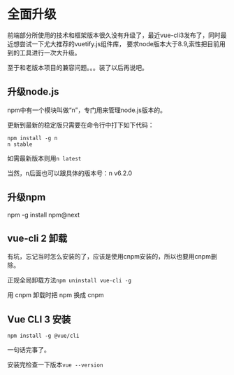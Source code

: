 # 全面升级

前端部分所使用的技术和框架版本很久没有升级了，最近vue-cli3发布了，同时最近想尝试一下尤大推荐的vuetify.js组件库，
要求node版本大于8.9,索性把目前用到的工具进行一次大升级。

至于和老版本项目的兼容问题。。。装了以后再说吧。

## 升级node.js

npm中有一个模块叫做“n”，专门用来管理node.js版本的。

更新到最新的稳定版只需要在命令行中打下如下代码：

```
npm install -g n
n stable
```

如需最新版本则用`n latest`

当然，n后面也可以跟具体的版本号：n v6.2.0

## 升级npm

npm -g install npm@next

## vue-cli 2 卸载

有坑，忘记当时怎么安装的了，应该是使用cnpm安装的，所以也要用cnpm删除。

正规全局卸载方法`npm uninstall vue-cli -g`

用 cnpm 卸载时把 npm 换成 cnpm

## Vue CLI 3 安装

```
npm install -g @vue/cli
```

一句话完事了。

安装完检查一下版本`vue --version`